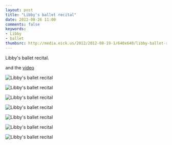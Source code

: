 ```yaml
---
layout: post
title: "Libby's ballet recital"
date: 2012-08-26 11:00
comments: false
keywords: 
- Libby
- ballet
thumbsrc: http://media.eick.us/2012/2012-08-19-1/640x640/libby-ballet-recital-2012-06-02at16-48-16.jpg
---
```

Libby's ballet recital.

and the [video](/blog/2012/08/18/libbys-ballet-recital/)



![Libby's ballet recital](http://media.eick.us/media/photographs/2012/2012-08-19-1/libby-ballet-recital-2012-06-02at16-48-36.jpg)


![Libby's ballet recital](http://media.eick.us/media/photographs/2012/2012-08-19-1/libby-ballet-recital-2012-06-02at16-48-26.jpg)


![Libby's ballet recital](http://media.eick.us/media/photographs/2012/2012-08-19-1/libby-ballet-recital-2012-06-02at16-48-16.jpg)


![Libby's ballet recital](http://media.eick.us/media/photographs/2012/2012-08-19-1/libby-ballet-recital-2012-06-02at16-47-15.jpg)


![Libby's ballet recital](http://media.eick.us/media/photographs/2012/2012-08-19-1/libby-ballet-recital-2012-06-02at16-47-04.jpg)


![Libby's ballet recital](http://media.eick.us/media/photographs/2012/2012-08-19-1/libby-ballet-recital-2012-06-02at16-46-51.jpg)


![Libby's ballet recital](http://media.eick.us/media/photographs/2012/2012-08-19-1/libby-ballet-recital-2012-06-02at16-46-45.jpg)


